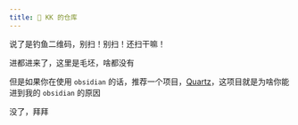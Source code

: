 ```yaml
---
title: 🎲 KK 的仓库
---
```


说了是钓鱼二维码，别扫！别扫！还扫干嘛！

进都进来了，这里是毛坯，啥都没有

但是如果你在使用 `obsidian` 的话，推荐一个项目，[Quartz](https://quartz.jzhao.xyz)，这项目就是为啥你能进到我的 `obsidian` 的原因

没了，拜拜
